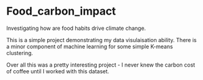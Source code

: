 # Food_carbon_impact
 Investigating how are food habits drive climate change.

This is a simple project demonstrating my data visulaisation ability. There is a minor component of machine learning for some simple K-means clustering. 

Over all this was a pretty interesting project - I never knew the carbon cost of coffee until I worked with this dataset. 
